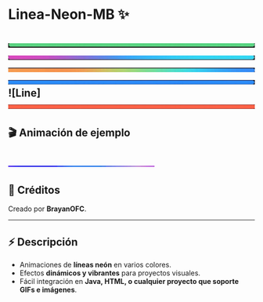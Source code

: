 #  Linea-Neon-MB ✨

![line](https://github.com/BrayanOFC/Lines-Neon-MB/raw/main/assets/Logo-verde.jpg)
![line](https://github.com/BrayanOFC/Lines-Neon-MB/raw/main/assets/Logo-neon.jpg) 
![line](https://github.com/BrayanOFC/Lines-Neon-MB/raw/main/assets/Logo-arcoiris.jpg)  
![line](https://github.com/BrayanOFC/Lines-Neon-MB/raw/main/assets/logo-azul.jpg)  
![Line] 
![line](https://github.com/BrayanOFC/Lines-Neon-MB/raw/main/assets/Logo-rojo.jpg)
---

## 🎬 Animación de ejemplo

![line](https://github.com/BrayanOFC/Lines-Neon-MB/raw/main/assets/logo-neon.gif)
---

## 👑 Créditos

Creado por **BrayanOFC**.

---

## ⚡ Descripción

- Animaciones de **líneas neón** en varios colores.  
- Efectos **dinámicos y vibrantes** para proyectos visuales.  
- Fácil integración en **Java, HTML, o cualquier proyecto que soporte GIFs e imágenes**.